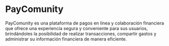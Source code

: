 # PayComunity
PayComunity es una plataforma de pagos en línea y colaboración financiera que ofrece una experiencia segura y conveniente para sus usuarios, brindándoles la posibilidad de realizar transacciones, compartir gastos y administrar su información financiera de manera eficiente.
